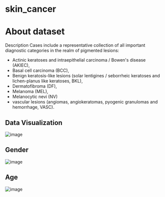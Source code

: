 # skin_cancer
# About dataset
Description
Cases include a representative collection of all important diagnostic categories in the realm of pigmented lesions:

+ Actinic keratoses and intraepithelial carcinoma / Bowen's disease (AKIEC),
+ Basal cell carcinoma (BCC),
+ Benign keratosis-like lesions (solar lentigines / seborrheic keratoses and lichen-planus like keratoses, BKL),
+ Dermatofibroma (DF),
+ Melanoma (MEL),
+ Melanocytic nevi (NV)
+ vascular lesions (angiomas, angiokeratomas, pyogenic granulomas and hemorrhage, VASC).

## Data Visualization
![image](https://user-images.githubusercontent.com/89575378/163764580-e24b2fc4-648b-4f92-b143-7691adce2784.png)
## Gender
![image](https://user-images.githubusercontent.com/89575378/163769689-2dac4d9c-d525-4b56-8a71-dfb018c2e4a3.png)
## Age
![image](https://user-images.githubusercontent.com/89575378/163769737-808526e7-c720-4b72-a2f3-eef5e1c6e7cc.png)


